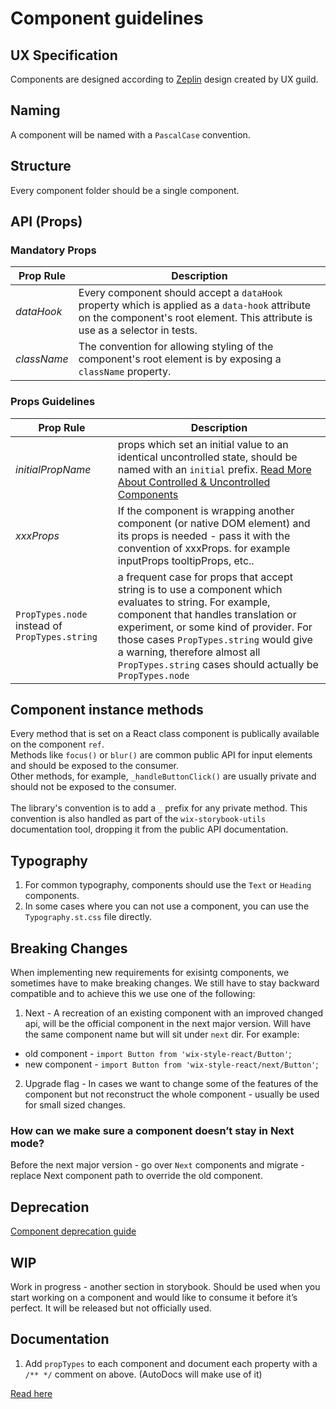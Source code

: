 # Component guidelines

## UX Specification

Components are designed according to [Zeplin](https://app.zeplin.io/project/5864e02695b5754a69f56150) design created by UX guild.

## Naming

A component will be named with a `PascalCase` convention.

## Structure

Every component folder should be a single component.

## API (Props)

### Mandatory Props

| Prop Rule   | Description |
| ---         | ---         |
| *dataHook*  | Every component should accept a `dataHook` property which is applied as a `data-hook` attribute on the component's root element. This attribute is use as a selector in tests.
| *className* | The convention for allowing styling of the component's root element is by exposing a `className` property.

### Props Guidelines

| Prop Rule         | Description |
| ---               | ---         |
| *initialPropName* | props which set an initial value to an identical uncontrolled state, should be named with an `initial` prefix. [Read More About Controlled & Uncontrolled Components](./CONTROLLED_VS_UNCONTROLLED.md)
| *xxxProps*        | If the component is wrapping another component (or native DOM element) and its props is needed - pass it with the convention of xxxProps. for example inputProps tooltipProps, etc..
| `PropTypes.node` instead of `PropTypes.string` | a frequent case for props that accept string is to use a component which evaluates to string. For example, component that handles translation or experiment, or some kind of provider. For those cases `PropTypes.string` would give a warning, therefore almost all `PropTypes.string` cases should actually be `PropTypes.node` |

## Component instance methods

Every method that is set on a React class component is publically available on the component `ref`.<br/> Methods like `focus()` or `blur()` are common public API for input elements and should be exposed to the consumer.<br/> Other methods, for example, `_handleButtonClick()` are usually private and should not be exposed to the consumer. <br/><br/>The library's convention is to add a `_` prefix for any private method. This convention is also handled as part of the `wix-storybook-utils` documentation tool, dropping it from the public API documentation.

## Typography

1. For common typography, components should use the `Text` or `Heading` components.
1. In some cases where you can not use a component, you can use the `Typography.st.css` file directly.

## Breaking Changes

When implementing new requirements for exisintg components, we sometimes have to make breaking changes.
We still have to stay backward compatible and to achieve this we use one of the following:

1. Next - A recreation of an existing component with an improved changed api, will be the official component in the next major version. Will have the same component name but will sit under `next` dir. For example:

* old component - `import Button from 'wix-style-react/Button'`;
* new component - `import Button from 'wix-style-react/next/Button'`;

2. Upgrade flag - In cases we want to change some of the features of the component but not reconstruct the whole component - usually be used for small sized changes.

### How can we make sure a component doesn’t stay in Next mode?
Before the next major version - go over `Next` components and migrate - replace Next component path to override the old component.


## Deprecation

[Component deprecation guide](https://github.com/wix/wix-style-react/blob/master/docs/internal/DEPRECATION_GUIDE.md)

## WIP
Work in progress - another section in storybook. Should be used when you start working on a component and would like to consume it before it’s perfect. It will be released but not officially used.

## Documentation

1. Add `propTypes` to each component and document each property with a `/** */` comment on above. (AutoDocs will make use of it)

[Read here](./DOCUMENTING_COMPONENTS.md)
